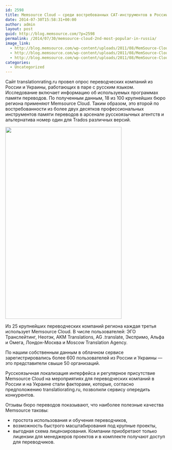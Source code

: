 ```yaml
---
id: 2598
title: Memsource Cloud – среди востребованных CAT-инструментов в России
date: 2014-07-30T15:58:31+00:00
author: admin
layout: post
guid: http://blog.memsource.com/?p=2598
permalink: /2014/07/30/memsource-cloud-2nd-most-popular-in-russia/
image_link:
  - http://blog.memsource.com/wp-content/uploads/2011/08/MemSource-Cloud.png
  - http://blog.memsource.com/wp-content/uploads/2011/08/MemSource-Cloud.png
  - http://blog.memsource.com/wp-content/uploads/2011/08/MemSource-Cloud.png
categories:
  - Uncategorized
---
```

Сайт translationrating.ru провел опрос переводческих компаний из России и Украины, работающих в паре с русским языком. Исследование включает информацию об используемых программах памяти переводов. По полученным данным, 18 из 100 крупнейших бюро региона применяют Memsource Cloud. Таким образом, это второй по востребованности из более двух десятков профессиональных инструментов памяти переводов в арсенале русскоязычных агентств и альтернатива номер один для Trados различных версий.

[<img class="alignnone size-full wp-image-2600" src="/wp-content/uploads/2014/07/top20toolsRu.png" alt="" width="363" height="600" />](/wp-content/uploads/2014/07/top20toolsRu.png)

Из 25 крупнейших переводческих компаний региона каждая третья использует Memsource Cloud. В числе пользователей: ЭГО Транслейтинг, Неотэк, AKM Translations, AG .translate, Экспримо, Альфа и Омега, Лондон-Москва и Moscow Translation Agency.

По нашим собственным данным в облачном сервисе зарегистрировались более 600 пользователей из России и Украины — это представители свыше 50 организаций.

Русскоязычная локализация интерфейса и регулярное присутствие Memsource Cloud на мероприятиях для переводческих компаний в России и на Украине стали факторами, которые, согласно предположению translatiorating.ru, позволили сервису опередить конкурентов.

Отзывы бюро переводов показывают, что наиболее полезные качества Memsource таковы:

  * простота использования и обучения переводчиков,
  * возможность быстрого масштабирования под крупные проекты,
  * выгодная схема лицензирования. Компании приобретают только лицензии для менеджеров проектов и в комплекте получают доступ для переводчиков.
